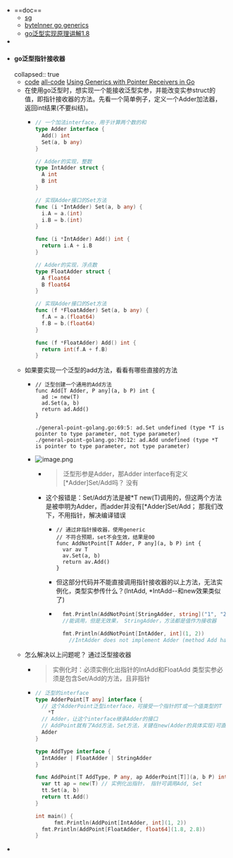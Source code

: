 - ==doc==
	- [sg](https://segmentfault.com/a/1190000041634906)
	- [byteInner go generics](https://by.fs.cn/wiki/wikcn0BbfU0ra7Qc4rQOjiYJO6e)
	- [go泛型实现原理讲解1.8](https://www.bilibili.com/video/BV1We4y1y7VN/?p=2)
-
- #### go泛型指针接收器
  collapsed:: true
	- [code](https://go.dev/play/p/bxrUHnBPgQI)  [all-code](https://go.dev/play/p/ew5XoKzroM-)   [Using Generics with Pointer Receivers in Go](https://medium.com/@reetas/using-generics-with-pointer-receivers-in-go-39ee237d7475)
	- 在使用go泛型时，想实现一个能接收泛型实参，并能改变实参struct的值，即指针接收器的方法。先看一个简单例子，定义一个Adder加法器，返回int结果(不要纠结)。
		- ```go
		  // 一个加法interface，用于计算两个数的和
		  type Adder interface {
		  	Add() int
		  	Set(a, b any)
		  }
		  
		  // Adder的实现，整数
		  type IntAdder struct {
		  	A int
		  	B int
		  }
		  
		  // 实现Adder接口的Set方法
		  func (i *IntAdder) Set(a, b any) {
		  	i.A = a.(int)
		  	i.B = b.(int)
		  }
		  
		  func (i *IntAdder) Add() int {
		  	return i.A + i.B
		  }
		  
		  // Adder的实现，浮点数
		  type FloatAdder struct {
		  	A float64
		  	B float64
		  }
		  
		  // 实现Adder接口的Set方法
		  func (f *FloatAdder) Set(a, b any) {
		  	f.A = a.(float64)
		  	f.B = b.(float64)
		  }
		  
		  func (f *FloatAdder) Add() int {
		  	return int(f.A + f.B)
		  }
		  ```
	- 如果要实现一个泛型的add方法，看看有哪些直接的方法
		- ```
		  // 泛型创建一个通用的Add方法
		  func Add[T Adder, P any](a, b P) int {
		  	ad := new(T)
		  	ad.Set(a, b)
		  	return ad.Add()
		  }
		  
		  ./general-point-golang.go:69:5: ad.Set undefined (type *T is pointer to type parameter, not type parameter)
		  ./general-point-golang.go:70:12: ad.Add undefined (type *T is pointer to type parameter, not type parameter)
		  ```
		- ![image.png](../assets/image_1718370196253_0.png)
			- > 泛型形参是Adder，那Adder interface有定义[*Adder]Set/Add吗？ 没有
			- 这个报错是：Set/Add方法是被*T new(T)调用的，但这两个方法是被申明为Adder，而adder并没有[*Adder]Set/Add； 那我们改下，不用指针，解决编译错误
				- ```
				  // 通过非指针接收器，使用generic
				  // 不符合预期，set不会生效，结果是00
				  func AddNotPoint[T Adder, P any](a, b P) int {
				  	var av T
				  	av.Set(a, b)
				  	return av.Add()
				  }
				  ```
				- 但这部分代码并不能直接调用指针接收器的以上方法，无法实例化，类型实参传什么？(IntAdd, *IntAdd--和new效果类似了)
				- ```go
				  	fmt.Println(AddNotPoint[StringAdder, string]("1", "2"))
				  	//能调用，但是无效果， StringAdder，方法都是值作为接收器
				  
				  	fmt.Println(AddNotPoint[IntAdder, int](1, 2))
				      //IntAdder does not implement Adder (method Add has pointer receiver)compilerInvalidTypeArg
				  ```
	- 怎么解决以上问题呢？ 通过泛型接收器
		- > 实例化时：必须实例化出指针的IntAdd和FloatAdd
		  类型实参必须是包含Set/Add的方法，且非指针
		- ```go
		  // 泛型的interface
		  type AdderPoint[T any] interface {
		  	// 这个AdderPoint泛型interface，可接受一个指针的T或一个值类型的T
		      *T  
		  	// Adder，让这个interface继承Adder的接口
		  	// AddPoint就有了Add方法，Set方法，关键在new(Adder的具体实现)可直接转成AdderPoint[T]
		  	Adder
		  }
		  
		  type AddType interface {
		  	IntAdder | FloatAdder | StringAdder
		  }
		  
		  func AddPoint[T AddType, P any, ap AdderPoint[T]](a, b P) int {
		  	var tt ap = new(T) // 实例化出指针， 指针可调用Add, Set
		  	tt.Set(a, b)
		  	return tt.Add()
		  }
		  
		  int main() {
		    	fmt.Println(AddPoint[IntAdder, int](1, 2))
		  	fmt.Println(AddPoint[FloatAdder, float64](1.8, 2.8))
		  }
		  ```
-